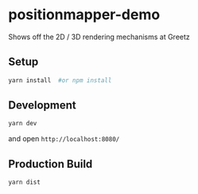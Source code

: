 # positionmapper-demo

Shows off the 2D / 3D rendering mechanisms at Greetz


## Setup
```bash
yarn install  #or npm install
```

## Development
```bash
yarn dev
```
and open `http://localhost:8080/`

## Production Build
```bash
yarn dist
```
